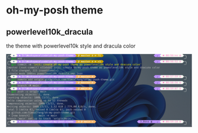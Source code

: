 # oh-my-posh theme

## powerlevel10k_dracula

the theme with powerlevel10k style and dracula color

![display](./images/display.png)
